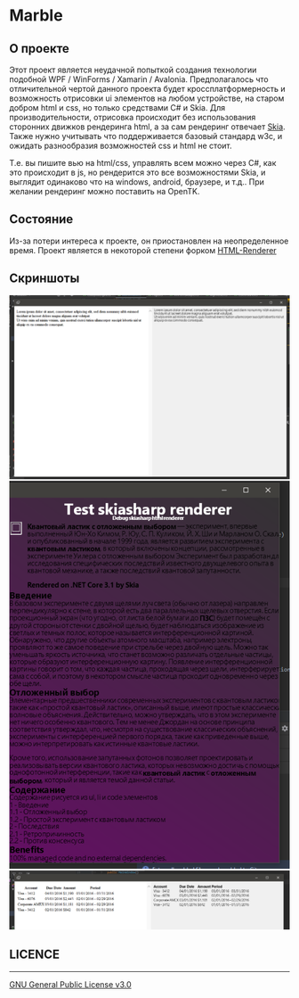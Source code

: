 # Marble

## О проекте
Этот проект является неудачной попыткой создания технологии подобной WPF / WinForms / Xamarin / Avalonia. Предполагалось что отличительной чертой данного проекта 
будет кроссплатформерность и возможность отрисовки ui элементов на любом устройстве, на старом добром html и css, но только средствами C# и Skia. 
Для производительности, отрисовка происходит без использования сторонних движков рендеринга html, а за сам рендеринг отвечает [Skia](https://github.com/mono/SkiaSharp).
Также нужно учитывать что поддерживается базовый стандард w3c, и ожидать разнообразия возможностей css и html не стоит.

Т.е. вы пишите вью на html/css, управлять всем можно через C#, как это происходит в js, но рендерится это все возможностями Skia, и выглядит одинаково что на windows, android, браузере, и т.д.. При желании рендеринг можно поставить на OpenTK.

## Состояние
Из-за потери интереса к проекте, он приостановлен на неопределенное время.
Проект является в некоторой степени форком [HTML-Renderer](https://github.com/ArthurHub/HTML-Renderer)

## Скриншоты

![N|Solid](https://github.com/Winster332/Marble/blob/master/Screenshots/Annotation%202020-07-28%20002940.png)
![N|Solid](https://github.com/Winster332/Marble/blob/master/Screenshots/Annotation%202020-07-28%20003054.png)
![N|Solid](https://github.com/Winster332/Marble/blob/master/Screenshots/Annotation%202020-07-28%20003133.png)

## LICENCE
-------
[GNU General Public License v3.0 ](https://github.com/Winster332/Marble/blob/master/LICENSE)
